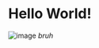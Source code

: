 # Hello World!
![image](https://www.gstatic.com/mobilesdk/160503_mobilesdk/logo/2x/firebase_28dp.png)
*bruh*
